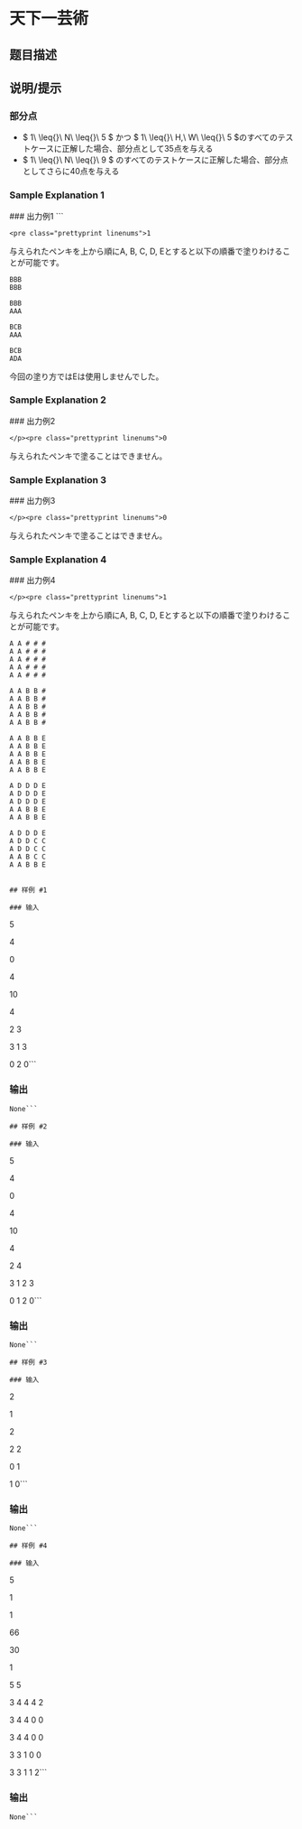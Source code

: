 # 天下一芸術

## 题目描述

[problemUrl]: https://atcoder.jp/contests/tenka1-2014-qualb/tasks/tenka1_2014_qualB_d



## 说明/提示

### 部分点

- $ 1\ \leq{}\ N\ \leq{}\ 5 $ かつ $ 1\ \leq{}\ H,\ W\ \leq{}\ 5 $のすべてのテストケースに正解した場合、部分点として35点を与える
- $ 1\ \leq{}\ N\ \leq{}\ 9 $ のすべてのテストケースに正解した場合、部分点としてさらに40点を与える

### Sample Explanation 1

\### 出力例1 ```

```
<pre class="prettyprint linenums">1
```

与えられたペンキを上から順にA, B, C, D, Eとすると以下の順番で塗りわけることが可能です。

 ```
BBB
BBB
```

 ```
BBB
AAA
```

 ```
BCB
AAA
```

 ```
BCB
ADA
```

今回の塗り方ではEは使用しませんでした。<h3>Sample Explanation 2</h3><p>### 出力例2

 ```
</p><pre class="prettyprint linenums">0
```

与えられたペンキで塗ることはできません。<h3>Sample Explanation 3</h3><p>### 出力例3

 ```
</p><pre class="prettyprint linenums">0
```

与えられたペンキで塗ることはできません。<h3>Sample Explanation 4</h3><p>### 出力例4

 ```
</p><pre class="prettyprint linenums">1
```

与えられたペンキを上から順にA, B, C, D, Eとすると以下の順番で塗りわけることが可能です。

 ```
A A # # #
A A # # #
A A # # #
A A # # #
A A # # #
```

 ```
A A B B #
A A B B #
A A B B #
A A B B #
A A B B #
```

 ```
A A B B E
A A B B E
A A B B E
A A B B E
A A B B E
```

 ```
A D D D E
A D D D E
A D D D E
A A B B E
A A B B E
```

 ```
A D D D E
A D D C C
A D D C C
A A B C C
A A B B E
```
```

## 样例 #1

### 输入

```
5
4
0
4
10
4
2 3
3 1 3
0 2 0```

### 输出

```
None```

## 样例 #2

### 输入

```
5
4
0
4
10
4
2 4
3 1 2 3
0 1 2 0```

### 输出

```
None```

## 样例 #3

### 输入

```
2
1
2
2 2
0 1
1 0```

### 输出

```
None```

## 样例 #4

### 输入

```
5
1
1
66
30
1
5 5
3 4 4 4 2
3 4 4 0 0
3 4 4 0 0
3 3 1 0 0
3 3 1 1 2```

### 输出

```
None```

